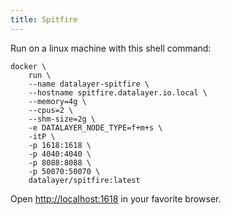 ```yaml
---
title: Spitfire
---
```


Run on a linux machine with this shell command:

```
docker \
    run \
    --name datalayer-spitfire \
    --hostname spitfire.datalayer.io.local \
    --memory=4g \
    --cpus=2 \
    --shm-size=2g \
    -e DATALAYER_NODE_TYPE=f+m+s \
    -itP \
    -p 1618:1618 \
    -p 4040:4040 \
    -p 8088:8088 \
    -p 50070:50070 \
    datalayer/spitfire:latest
```

Open [http://localhost:1618](http://localhost:1618) in your favorite browser.
